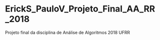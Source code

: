 # ErickS_PauloV_Projeto_Final_AA_RR_2018
Projeto final da disciplina de Análise de Algoritmos 2018 UFRR
